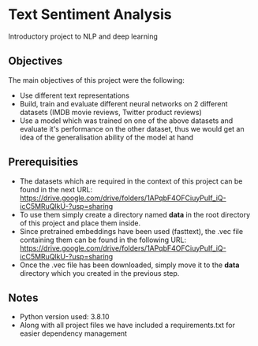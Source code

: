 # Text Sentiment Analysis
Introductory project to NLP and deep learning

## Objectives
The main objectives of this project were the following:
* Use different text representations
* Build, train and evaluate different neural networks on 2 different datasets (IMDB movie reviews, Twitter product reviews)
* Use a model which was trained on one of the above datasets and evaluate it's performance on the other dataset, thus we would get an idea of the generalisation ability of the model at hand

## Prerequisities
* The datasets which are required in the context of this project can be found in the next URL: https://drive.google.com/drive/folders/1APqbF4OFCiuyPuIf_iQ-icC5MRuQlkU-?usp=sharing
* To use them simply create a directory named **data** in the root directory of this project and place them inside.
* Since pretrained embeddings have been used (fasttext), the .vec file containing them can be found in the following URL: https://drive.google.com/drive/folders/1APqbF4OFCiuyPuIf_iQ-icC5MRuQlkU-?usp=sharing
* Once the .vec file has been downloaded, simply move it to the **data** directory which you created in the previous step.

## Notes
* Python version used:  3.8.10
* Along with all project files we have included a requirements.txt for easier dependency management
